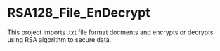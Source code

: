 # RSA128_File_EnDecrypt
This project imports .txt file format docments and encrypts or decrypts using RSA algorithm to secure data.
